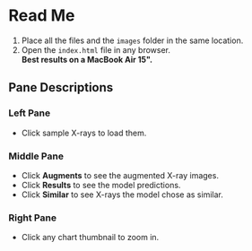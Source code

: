 # Read Me

1. Place all the files and the `images` folder in the same location.
2. Open the `index.html` file in any browser.  
   **Best results on a MacBook Air 15".**

## Pane Descriptions

### Left Pane
- Click sample X-rays to load them.

### Middle Pane
- Click **Augments** to see the augmented X-ray images.
- Click **Results** to see the model predictions.
- Click **Similar** to see X-rays the model chose as similar.

### Right Pane
- Click any chart thumbnail to zoom in.
